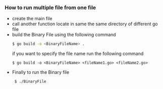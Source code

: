 ### How to run multiple file from one file 
* create the main file
* call another function locate in same the same directory of different go file
* build the Binary File using the following command
    ```bash
  $ go build -o <BinaryFileName> .
    ```
  if you want to specify the file name run the following command
  ```
  $ go build -o <BinaryFileName> <fileName1.go> <fileName2.go>
  ```
* Finally to run the Binary file 
  ```bash
   $ ./BinaryFile
  ```
        